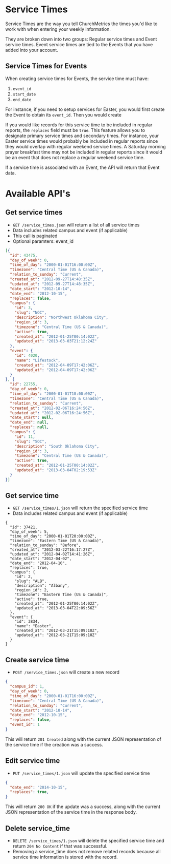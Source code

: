 # Service Times

Service Times are the way you tell ChurchMetrics the times you'd like to work with when entering your weekly information.

They are broken down into two groups: Regular service times and Event service times. Event service times are tied to the Events that you have added into your account.

## Service Times for Events

When creating service times for Events, the service time must have:

1. `event_id`
2. `start_date`
3. `end_date`

For instance, if you need to setup services for Easter, you would first create the Event to obtain its `event_id`. Then you would create 

If you would like records for this service time to be included in regular reports, the `replaces` field must be `true`. This feature allows you to designate primary service times and secondary times. For instance, your Easter service times would probably be included in regular reports since they would overlap with regular weekend service times. A Saturday morning prayer breakfast time may not be included in regular reports since it would be an event that does not replace a regular weekend service time.

If a service time is associated with an Event, the API will return that Event data.


# Available API's

## Get service times

* `GET /service_times.json` will return a list of all service times
* Data includes related campus and event (if applicable)
* This call is paginated
* Optional paramters: event_id

```json
[{
  "id": 43475,
  "day_of_week": 0,
  "time_of_day": "2000-01-01T16:00:00Z",
  "timezone": "Central Time (US & Canada)",
  "relation_to_sunday": "Current",
  "created_at": "2012-09-27T14:48:35Z",
  "updated_at": "2012-09-27T14:48:35Z",
  "date_start": "2012-10-14",
  "date_end": "2012-10-15",
  "replaces": false,
  "campus": {
    "id": 3,
    "slug": "NOC",
    "description": "Northwest Oklahoma City",
    "region_id": 3,
    "timezone": "Central Time (US & Canada)",
    "active": true,
    "created_at": "2012-01-25T00:14:02Z",
    "updated_at": "2013-03-03T21:12:24Z"
  },
  "event": {
    "id": 4020,
    "name": "Lifestock",
    "created_at": "2012-04-09T17:42:06Z",
    "updated_at": "2012-04-09T17:42:06Z"
  }
}, {
  "id": 22755,
  "day_of_week": 0,
  "time_of_day": "2000-01-01T18:00:00Z",
  "timezone": "Central Time (US & Canada)",
  "relation_to_sunday": "Current",
  "created_at": "2012-02-06T16:24:56Z",
  "updated_at": "2012-02-06T16:24:56Z",
  "date_start": null,
  "date_end": null,
  "replaces": null,
  "campus": {
    "id": 11,
    "slug": "SOC",
    "description": "South Oklahoma City",
    "region_id": 3,
    "timezone": "Central Time (US & Canada)",
    "active": true,
    "created_at": "2012-01-25T00:14:02Z",
    "updated_at": "2013-03-04T02:19:53Z"
  }
}]
```


## Get service time

* `GET /service_times/1.json` will return the specified service time
* Data includes related campus and event (if applicable)

```
{
  "id": 37421,
  "day_of_week": 5,
  "time_of_day": "2000-01-01T20:00:00Z",
  "timezone": "Eastern Time (US & Canada)",
  "relation_to_sunday": "Before",
  "created_at": "2012-03-22T16:17:27Z",
  "updated_at": "2012-04-02T14:41:26Z",
  "date_start": "2012-04-02",
  "date_end": "2012-04-10",
  "replaces": true,
  "campus": {
    "id": 2,
    "slug": "ALB",
    "description": "Albany",
    "region_id": 2,
    "timezone": "Eastern Time (US & Canada)",
    "active": true,
    "created_at": "2012-01-25T00:14:02Z",
    "updated_at": "2013-03-04T22:09:56Z"
  },
  "event": {
    "id": 3834,
    "name": "Easter",
    "created_at": "2012-03-21T15:09:10Z",
    "updated_at": "2012-03-21T15:09:10Z"
  }
}
```

## Create service time

* `POST /service_times.json` will create a new record

```json
{
  "campus_id": 1,
  "day_of_week": 0,
  "time_of_day": "2000-01-01T16:00:00Z",
  "timezone": "Central Time (US & Canada)",
  "relation_to_sunday": "Current",
  "date_start": "2012-10-14",
  "date_end": "2012-10-15",
  "replaces": false,
  "event_id": 1
}
```

This will return ```201 Created``` along with the current JSON representation of the service time if the creation was a success.

## Edit service time

* `PUT /service_times/1.json` will update the specified service time

```json
{
  "date_end": "2014-10-15",
  "replaces": true,
}
```

This will return ```200 OK``` if the update was a success, along with the current JSON representation of the service time in the response body.

## Delete service_time

* `DELETE /service_times/1.json` will delete the specified service time and return ```204 No Content``` if that was successful. 
* Removing a service_time does not remove related records because all service time information is stored with the record.
